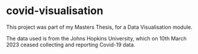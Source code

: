 # covid-visualisation
This project was part of my Masters Thesis, for a Data Visualisation module. 

The data used is from the Johns Hopkins University, which on 10th March 2023 ceased collecting and reporting Covid-19 data. 
